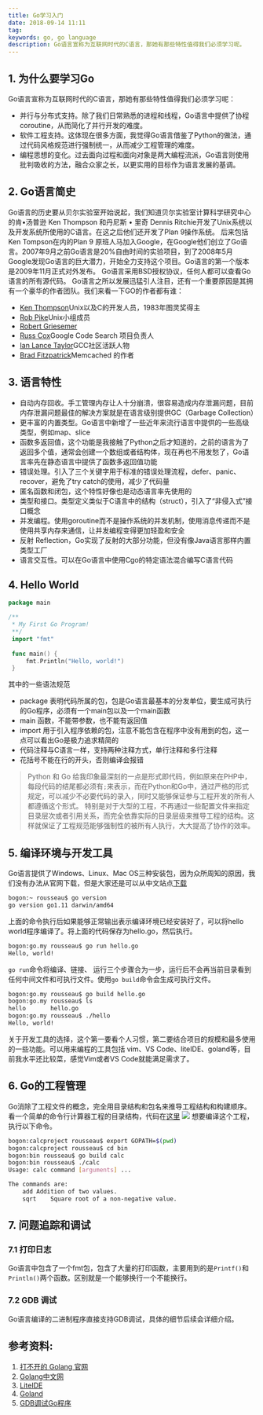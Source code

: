```yaml
---
title: Go学习入门
date: 2018-09-14 11:11
tag: 
keywords: go, go language
description: Go语言宣称为互联网时代的C语言，那她有那些特性值得我们必须学习呢。
---
```



## 1. 为什么要学习Go
Go语言宣称为互联网时代的C语言，那她有那些特性值得我们必须学习呢：

* 并行与分布式支持。除了我们日常熟悉的进程和线程，Go语言中提供了协程coroutine，从而简化了并行开发的难度。
* 软件工程支持。这体现在很多方面，我觉得Go语言借鉴了Python的做法，通过代码风格规范进行强制统一，从而减少工程管理的难度。
* 编程思想的变化。过去面向过程和面向对象是两大编程流派，Go语言则使用批判吸收的方法，融合众家之长，以更实用的目标作为语言发展的基调。

## 2. Go语言简史
Go语言的历史要从贝尔实验室开始说起，我们知道贝尔实验室计算科学研究中心的肯•汤普逊 Ken Thompson 和丹尼斯 • 里奇 Dennis Ritchie开发了Unix系统以及开发系统所使用的C语言。在这之后他们还开发了Plan 9操作系统。
后来包括Ken Tompson在内的Plan 9 原班人马加入Google，在Google他们创立了Go语言。2007年9月之前Go语言是20%自由时间的实验项目，到了2008年5月Google发现Go语言的巨大潜力，开始全力支持这个项目。Go语言的第一个版本是2009年11月正式对外发布。
Go语言采用BSD授权协议，任何人都可以查看Go语言的所有源代码。
Go语言之所以发展迅猛引人注目，还有一个重要原因是其拥有一个豪华的作者团队。我们来看一下GO的作者都有谁：

* [Ken Thompson](https://en.wikipedia.org/wiki/Ken_Thompson)Unix以及C的开发人员，1983年图灵奖得主
* [Rob Pike](https://en.wikipedia.org/wiki/Rob_Pike)Unix小组成员
* [Robert Griesemer](https://github.com/griesemer)
* [Russ Cox](https://swtch.com/~rsc/)Google Code Search 项目负责人
* [Ian Lance Taylor](https://github.com/ianlancetaylor)GCC社区活跃人物
* [Brad Fitzpatrick](https://en.wikipedia.org/wiki/Brad_Fitzpatrick)Memcached 的作者

## 3. 语言特性

* 自动内存回收。手工管理内存让人十分崩溃，很容易造成内存泄漏问题，目前内存泄漏问题最佳的解决方案就是在语言级别提供GC（Garbage Collection）
* 更丰富的内置类型。Go语言中新增了一些近年来流行语言中提供的一些高级类型，例如map、slice
* 函数多返回值，这个功能是我接触了Python之后才知道的，之前的语言为了返回多个值，通常会创建一个数组或者结构体，现在再也不用发愁了，Go语言率先在静态语言中提供了函数多返回值功能
* 错误处理。引入了三个关键字用于标准的错误处理流程，defer、panic、recover，避免了try catch的使用，减少了代码量
* 匿名函数和闭包，这个特性好像也是动态语言率先使用的
* 类型和接口。类型定义类似于C语言中的结构（struct），引入了“非侵入式”接口概念
* 并发编程。使用goroutine而不是操作系统的并发机制，使用消息传递而不是使用共享内存来通信，让并发编程变得更加轻盈和安全
* 反射 Reflection，Go实现了反射的大部分功能，但没有像Java语言那样内置类型工厂
* 语言交互性。可以在Go语言中使用Cgo的特定语法混合编写C语言代码

## 4. Hello World
```go
package main

/**
 * My First Go Program!
 **/
 import "fmt"
 
 func main() {
     fmt.Println("Hello, world!")
 }
```
其中的一些语法规范

* package 表明代码所属的包，包是Go语言最基本的分发单位，要生成可执行的Go程序，必须有一个main包以及一个main函数
* main 函数，不能带参数，也不能有返回值
* import 用于引入程序依赖的包，注意不能包含在程序中没有用到的包，这一点可以看出Go是极力追求精简的
* 代码注释与C语言一样，支持两种注释方式，单行注释和多行注释
* 花括号不能在行的开头，否则编译会报错
> Python 和 Go 给我印象最深刻的一点是形式即代码，例如原来在PHP中，每段代码的结尾都必须有```;```来表示，而在Python和Go中，通过严格的形式规定，可以减少不必要代码的录入，同时又能够保证参与工程开发的所有人都遵循这个形式。
特别是对于大型的工程，不再通过一些配置文件来指定目录层次或者引用关系，而完全依靠实际的目录层级来推导工程的结构。这样就保证了工程规范能够强制性的被所有人执行，大大提高了协作的效率。


## 5. 编译环境与开发工具
Go语言提供了Windows、Linux、Mac OS三种安装包，因为众所周知的原因，我们没有办法从官网下载，但是大家还是可以从中文站点[下载](https://studygolang.com/dl)
```bash
bogon:~ rousseau$ go version
go version go1.11 darwin/amd64
```
上面的命令执行后如果能够正常输出表示编译环境已经安装好了，可以将hello world程序编译了。将上面的代码保存为hello.go，然后执行。
```bash
bogon:go.my rousseau$ go run hello.go
Hello, world!
```
```go run```命令将编译、链接、 运行三个步骤合为一步，运行后不会再当前目录看到任何中间文件和可执行文件。使用```go build```命令会生成可执行文件。
```bash
bogon:go.my rousseau$ go build hello.go 
bogon:go.my rousseau$ ls
hello		hello.go
bogon:go.my rousseau$ ./hello 
Hello, world!
```
关于开发工具的选择，这个第一要看个人习惯，第二要结合项目的规模和最多使用的一些功能。可以用来编程的工具包括 vim、VS Code、liteIDE、goland等，目前我水平还比较菜，感觉Vim或者VS Code就能满足需求了。

## 6. Go的工程管理
Go消除了工程文件的概念，完全用目录结构和包名来推导工程结构和构建顺序。
看一个简单的命令行计算器工程的目录结构，代码在[这里](https://github.com/cocowool/k8s-go/tree/master/golearn/calcproject)
![](/20180914-go-introduce/39469-20180914111126339-138017365.png)
想要编译这个工程，执行以下命令。
```bash
bogon:calcproject rousseau$ export GOPATH=$(pwd)
bogon:calcproject rousseau$ cd bin
bogon:bin rousseau$ go build calc
bogon:bin rousseau$ ./calc 
Usage: calc command [arguments] ... 

The commands are:
	add	Addition of two values.
	sqrt	Square root of a non-negative value.
```

## 7. 问题追踪和调试

### 7.1 打印日志
Go语言中包含了一个fmt包，包含了大量的打印函数，主要用到的是```Printf()```和```Println()```两个函数。区别就是一个能够换行一个不能换行。

### 7.2 GDB 调试

Go语言编译的二进制程序直接支持GDB调试，具体的细节后续会详细介绍。



## 参考资料:

1. [打不开的 Golang 官网](https://golang.org)
2. [Golang中文网](https://studygolang.com)
3. [LiteIDE](http://liteide.org/en/download/)
4. [Goland](http://www.jetbrains.com/go/)
5. [GDB调试Go程序](http://blog.studygolang.com/2012/12/gdb%E8%B0%83%E8%AF%95go%E7%A8%8B%E5%BA%8F/)












